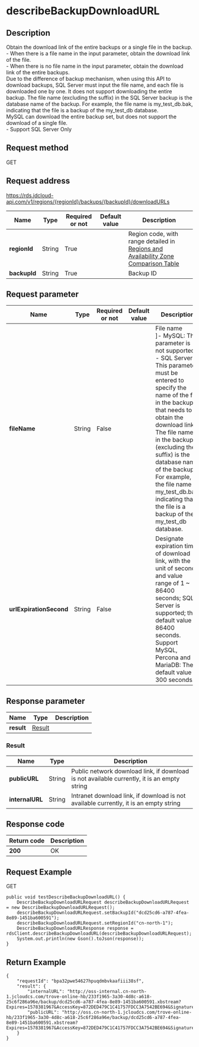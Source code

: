 # describeBackupDownloadURL


## Description
Obtain the download link of the entire backups or  a single file in the backup. <br>- When there is a file name in the input parameter, obtain the download link of the file. <br>- When there is no file name in the input parameter, obtain the download link of the entire backups. <br>Due to the difference of backup mechanism, when using this API to download backups, SQL Server must input the file name, and each file is downloaded one by one. It does not support downloading the entire backup. The file name (excluding the suffix) in the SQL Server backup is the database name of the backup. For example, the file name is my_test_db.bak, indicating that the file is a backup of the my_test_db database. <br>MySQL can download the entire backup set, but does not support the download of a single file. <br>- Support SQL Server Only

## Request method
GET

## Request address
https://rds.jdcloud-api.com/v1/regions/{regionId}/backups/{backupId}/downloadURLs

|Name|Type|Required or not|Default value|Description|
|---|---|---|---|---|
|**regionId**|String|True| |Region code, with range detailed in [Regions and Availability Zone Comparison Table](../Enum-Definitions/Regions-AZ.md)|
|**backupId**|String|True| |Backup ID|

## Request parameter
|Name|Type|Required or not|Default value|Description|
|---|---|---|---|---|
|**fileName**|String|False| |File name <br>]- MySQL: This parameter is not supported<br>- SQL Server: This parameter must be entered to specify the name of the file in the backup that needs to obtain the download link. The file name in the backup (excluding the suffix) is the database name of the backup. For example, the file name is my_test_db.bak, indicating that the file is a backup of the my_test_db database.|
|**urlExpirationSecond**|String|False| |Designate expiration time of download link, with the unit of second and value range of 1 ~ 86400 seconds; SQL Server is supported; the default value is 86400 seconds. Support MySQL, Percona and MariaDB: The default value is 300 seconds.|


## Response parameter
|Name|Type|Description|
|---|---|---|
|**result**|[Result](describebackupdownloadurl#result)| |

### <div id="result">Result</div>
|Name|Type|Description|
|---|---|---|
|**publicURL**|String|Public network download link, if download is not available currently, it is an empty string|
|**internalURL**|String|Intranet download link, if download is not available currently, it is an empty string|

## Response code
|Return code|Description|
|---|---|
|**200**|OK|

## Request Example
GET
```
public void testDescribeBackupDownloadURL() {
    DescribeBackupDownloadURLRequest describeBackupDownloadURLRequest = new DescribeBackupDownloadURLRequest();
    describeBackupDownloadURLRequest.setBackupId("dcd25cd6-a787-4fea-8e89-1451ba600591");
    describeBackupDownloadURLRequest.setRegionId("cn-north-1");
    DescribeBackupDownloadURLResponse response = rdsClient.describeBackupDownloadURL(describeBackupDownloadURLRequest);
    System.out.println(new Gson().toJson(response));
}

```

## Return Example
```
{
    "requestId": "bpa32pwe54627hpuqdmbvkaafiii38sf", 
    "result": {
        "internalURL": "http://oss-internal.cn-north-1.jcloudcs.com/trove-online-hb/233f1965-3a30-4d8c-a618-25c6f286a96e/backup/dcd25cd6-a787-4fea-8e89-1451ba600591.xbstream?Expires=1578381967&AccessKey=872DED479C1C41757FDCC3A7542BE694&Signature=UxVL6fP+x/WLFMQ/fpUugtQ2MSM=", 
        "publicURL": "http://oss.cn-north-1.jcloudcs.com/trove-online-hb/233f1965-3a30-4d8c-a618-25c6f286a96e/backup/dcd25cd6-a787-4fea-8e89-1451ba600591.xbstream?Expires=1578381967&AccessKey=872DED479C1C41757FDCC3A7542BE694&Signature=UxVL6fP+x/WLFMQ/fpUugtQ2MSM="
    }
}
```

